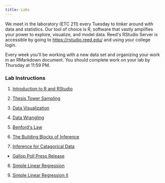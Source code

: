 ```yaml
---
title: Labs
---
```


We meet in the laboratory (ETC 211) every Tuesday to tinker around with data and statistics. Our tool of choice is R, software that vastly amplifies your power to explore, visualize, and model data. Reed's RStudio Server is accessible by going to https://rstudio.reed.edu/ and using your college login.

Every week you'll be working with a new data set and organizing your work in an RMarkdown document. You should complete work on your lab by Thursday at 11:59 PM.

### Lab Instructions

1. [Introduction to R and RStudio](/labs/Intro_R.html)

2. [Thesis Tower Sampling](/handouts/handout-sampling-theses.pdf)

3. [Data Visualization](/labs/DataVisualization_html.html)

4. [Data Wrangling](/labs/data_wrangling.html)

5. [Benford's Law](/labs/05-Benfords_Law.html)

6. [The Building Blocks of Inference](/labs/inference.html)

7. [Inference for Catagorical Data](/labs/07-Inference-for-categorical-data.html)
  + [Gallop Poll Press Release](/labs/Gallop_International_2012.pdf)
  
8. [Simple Linear Regression](/labs/simple_regression.html)

9. [Simple Linear Regression II](/labs/simple_linear_regression_ii.html)





